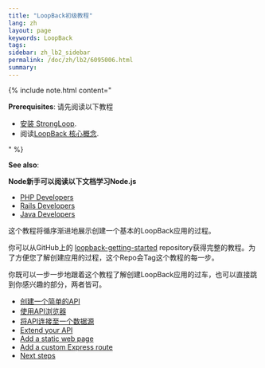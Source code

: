 ```yaml
---
title: "LoopBack初级教程"
lang: zh
layout: page
keywords: LoopBack
tags:
sidebar: zh_lb2_sidebar
permalink: /doc/zh/lb2/6095006.html
summary:
---
```


{% include note.html content="

**Prerequisites**: 请先阅读以下教程

*   [安装 StrongLoop](/doc/zh/lb2/6095101.html).
*   阅读[LoopBack 核心概念](/doc/zh/lb2/6095111.html).

" %}

**See also**:

**Node新手可以阅读以下文档学习Node.js**

*   [PHP Developers](http://strongloop.com/strongblog/node-js-php-get-started/)
*   [Rails Developers](http://strongloop.com/strongblog/node-js-ruby-on-rails-getting-started/)
*   [Java Developers](http://strongloop.com/strongblog/node-js-java-getting-started/)

这个教程将循序渐进地展示创建一个基本的LoopBack应用的过程。

你可以从GitHub上的 [loopback-getting-started](https://github.com/strongloop/loopback-getting-started) repository获得完整的教程。为了方便您了解创建应用的过程，这个Repo会Tag这个教程的每一步。

你既可以一步一步地跟着这个教程了解创建LoopBack应用的过车，也可以直接跳到你感兴趣的部分，两者皆可。

*   [创建一个简单的API](/doc/{{page.lang}}/lb2/6095007.html)
*   [使用API浏览器](/doc/{{page.lang}}/lb2/6095009.html)
*   [将API连接至一个数据源](/doc/{{page.lang}}/lb2/6095008.html)
*   [Extend your API](/doc/{{page.lang}}/lb2/Extend-your-API.html)
*   [Add a static web page](/doc/{{page.lang}}/lb2/Add-a-static-web-page.html)
*   [Add a custom Express route](/doc/{{page.lang}}/lb2/Add-a-custom-Express-route.html)
*   [Next steps](/doc/{{page.lang}}/lb2/Next-steps.html)
